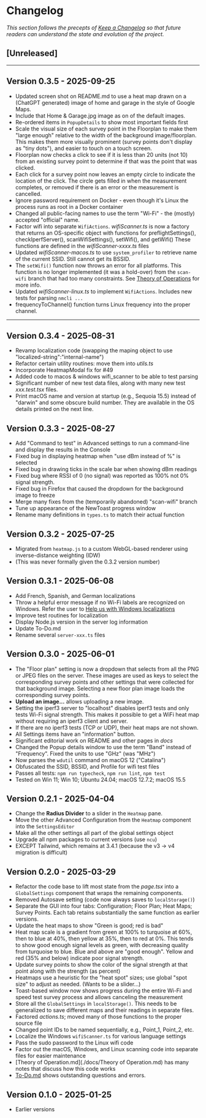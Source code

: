 # Changelog

_This section follows the precepts of [Keep a Changelog](https://keepachangelog.com/en/1.0.0/) so that future readers can understand the state and evolution of the project._

## [Unreleased]

---

## Version 0.3.5 - 2025-09-25

* Updated screen shot on README.md to use a heat map drawn on a
  (ChatGPT generated) image of home and garage
  in the style of Google Maps.
* Include that Home & Garage.jpg image as on of the default images.
* Re-ordered items in `PopupDetails` to show most important fields first
* Scale the visual size of each survey point in the Floorplan
  to make them "large enough"
  relative to the width of the background image/floorplan.
  This makes them more visually prominent (survey points don't display as
  "tiny dots"), and easier to touch on a touch screen.
* Floorplan now checks a click to see if it is less than 20 units
  (not 10) from an existing survey point to determine if
  that was the point that was clicked.
* Each click for a survey point now leaves an empty circle
  to indicate the location of the click.
  The circle gets filled in when the measurement completes,
  or removed if there is an error or the measurement is cancelled.
* Ignore password requirement on Docker - even though it's Linux
  the process runs as root in a Docker container
* Changed all public-facing names to use the term "Wi-Fi" - the (mostly)
  accepted "official" name.
* Factor wifi into separate `WifiActions`.
  _wifiScanner.ts_ is now a factory
  that returns an OS-specific object with functions for preflightSettings(),
  checkIperfServer(), scanWifiSettings(), setWifi(), and getWifi()
  These functions are defined in the _wifiScanner-xxxx.ts_ files
* Updated _wifiScanner-macos.ts_ to use `system_profiler` to retrieve
  name of the current SSID. Still cannot get its BSSID.
* The `setWifi()` function now throws an error for all platforms.
  This function is no longer implemented (it was a hold-over) from
  the `scan-wifi` branch that had too many constraints.
  See [Theory of Operations](./docs/Theory_of_Operation.md#what-are-the-ssid-and-bssid-on-macos?) for more info.
* Updated _wifiScanner-linux.ts_ to implement `WifiActions`.
  Includes new tests for parsing `nmcli ...`
* frequencyToChannel() function turns Linux frequency
  into the proper channel.

---

## Version 0.3.4 - 2025-08-31

* Revamp localization code (swapping the maping object to use "localized-string":"internal-name")
* Refactor certain utility routines: move them into _utils.ts_
* Incorporate HeatmapModal fix for #49
* Added code to macos & windows wifi_scanner to be able to test parsing
* Significant number of new test data files, along with many
  new test _xxx.test.tsx_ files.
* Print macOS name and version at startup (e.g., Sequoia 15.5) instead of
  "darwin" and some obscure build number. They are available in the
  OS details printed on the next line.

## Version 0.3.3 - 2025-08-27

* Add "Command to test" in Advanced settings to run a command-line and display the results in the Console
* Fixed bug in displaying heatmap when "use dBm instead of %" is selected
* Fixed bug in drawing ticks in the scale bar when showing dBm readings
* Fixed bug where RSSI of 0 (no signal) was reported as 100% not 0% signal strength.
* Fixed bug in Firefox that caused the dropdown for the background image to freeze
* Merge many fixes from the (temporarily abandoned) "scan-wifi" branch
* Tune up appearance of the NewToast progress window
* Rename many definitions in `types.ts` to match their actual function

## Version 0.3.2 - 2025-07-25

* Migrated from `heatmap.js` to a custom WebGL-based renderer using inverse-distance weighting (IDW)
* (This was never formally given the 0.3.2 version number)

## Version 0.3.1 - 2025-06-08

* Add French, Spanish, and German localizations
* Throw a helpful error message if no Wi-Fi labels are recognized on Windows.
  Refer the user to [Help us with Windows localizations](https://github.com/hnykda/wifi-heatmapper/issues/26)
* Improve test routines for localization
* Display Node.js version in the server log information
* Update To-Do.md
* Rename several `server-xxx.ts` files

## Version 0.3.0 - 2025-06-01

* The "Floor plan" setting is now a dropdown that selects from
  all the PNG or JPEG files on the server.
  These images are used as keys to select the corresponding survey points and
  other settings that were collected for that background image.
  Selecting a new floor plan image loads the corresponding survey points.
* **Upload an image...** allows uploading a new image.
* Setting the iperf3 server to "localhost" disables iperf3 tests
  and only tests Wi-Fi signal strength.
  This makes it possible to get a WiFi heat map without requiring
  an iperf3 client and server.
* If there are no iperf3 tests (TCP or UDP), their heat maps are not shown.
* All Settings items have an "information" button.
* Significant editorial work on README and other pages in _docs_
* Changed the Popup details window to use the term "Band" instead of "Frequency". Fixed the units to use "GHz" (was "MHz")
* Now parses the `wdutil` command on macOS 12 ("Catalina")
* Obfuscated the SSID, BSSID, and Profile for wifi test files
* Passes all tests: `npm run typecheck`, `npm run lint`, `npm test`
* Tested on Win 11; Win 10; Ubuntu 24.04; macOS 12.7.2; macOS 15.5

## Version 0.2.1 - 2025-04-04

* Change the **Radius Divider** to a slider in the `Heatmap` pane.
* Move the other Advanced Configuration from the `Heatmap` component into the `SettingsEditor`
* Make all the other settings all part of the global settings object
* Upgrade all npm packages to current versions (use `ncu`)
* EXCEPT Tailwind, which remains at 3.4.1 (because the v3 -> v4 migration is difficult)

## Version 0.2.0 - 2025-03-29

* Refactor the code base
  to lift most state from the _page.tsx_ into a `GlobalSettings`
  component that wraps the remaining components.
* Removed Autosave setting (code now always saves to `localStorage()`)
* Separate the GUI into four tabs: Configuration; Floor Plan; Heat Maps; Survey Points.
  Each tab retains substantially the same function as earlier versions.
* Update the heat maps to show "Green is good; red is bad"
* Heat map scale is a gradient from green at 100%
  to turquoise at 60%,
  then to blue at 40%,
  then yellow at 35%,
  then to red at 0%.
  This tends to show good enough signal levels as green,
  with decreasing quality from turquoise to blue.
  Blue and above are "good enough".
  Yellow and red (35% and below) indicate poor signal strength.
* Update survey points to show the color of the signal strength
  at that point along with the strength (as percent)
* Heatmaps use a heuristic for the "heat spot" sizes; use global "spot size" to adjust as needed. (Wants to be a slider...)
* Toast-based window now shows progress
  during the entire Wi-Fi and speed test survey process
  and allows canceling the measurement
* Store all the `GlobalSettings` in `localStorage()`.
  This needs to be generalized to save different maps
  and their readings in separate files.
* Factored _actions.ts_;
  moved many of those functions to the proper source file
* Changed point IDs to be named sequentially, e.g., Point\_1, Point\_2, etc.
* Localize the Windows `wifiScanner.ts` for various language settings
* Pass the sudo password to the Linux wifi code
* Factor out the macOS, Windows, and Linux scanning code into separate
  files for easier maintenance
* [Theory of Operation.md](./docs/Theory of Operation.md) has many
  notes that discuss how this code works
* [To-Do.md](./docs/To-Do.md) shows outstanding questions and errors.

## Version 0.1.0 - 2025-01-25

* Earlier versions
